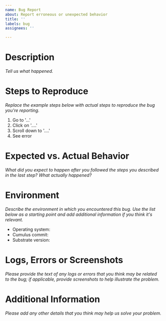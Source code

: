 ```yaml
---
name: Bug Report
about: Report erroneous or unexpected behavior
title: ''
labels: bug
assignees: ''

---
```


# Description

_Tell us what happened._

# Steps to Reproduce

_Replace the example steps below with actual steps to reproduce the bug you're reporting._

1. Go to '...'
2. Click on '....'
3. Scroll down to '....'
4. See error

# Expected vs. Actual Behavior

_What did you expect to happen after you followed the steps you described in the last step? What actually happened?_

# Environment

_Describe the environment in which you encountered this bug. Use the list below as a starting point and add additional information if you think it's relevant._

- Operating system: 
- Cumulus commit: 
- Substrate version: 

# Logs, Errors or Screenshots

_Please provide the text of any logs or errors that you think may be related to the bug; if applicable, provide screenshots to help illustrate the problem._

# Additional Information

_Please add any other details that you think may help us solve your problem._
